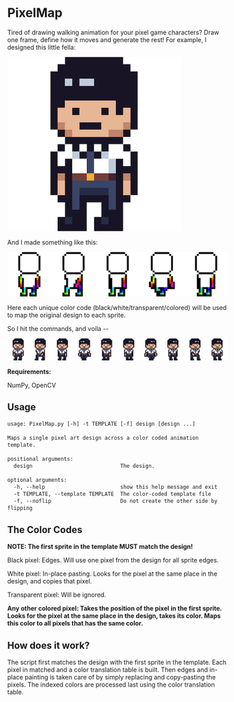 # PixelMap

Tired of drawing walking animation for your pixel game characters? Draw one frame, define how it moves and generate the rest! For example, I designed this little fella:

![design](demos/design.png)

And I made something like this:

![template](demos/template.png)

Here each unique color code (black/white/transparent/colored) will be used to map the original design to each sprite.

So I hit the commands, and voila --

![spritesheet](demos/spritesheet.png)


**Requirements:**

NumPy, OpenCV

## Usage

```
usage: PixelMap.py [-h] -t TEMPLATE [-f] design [design ...]

Maps a single pixel art design across a color coded animation template.

positional arguments:
  design                            The design.

optional arguments:
  -h, --help                        show this help message and exit
  -t TEMPLATE, --template TEMPLATE  The color-coded template file
  -f, --noflip                      Do not create the other side by flipping
```

## The Color Codes

**NOTE: The first sprite in the template MUST match the design!**

Black pixel: Edges. Will use one pixel from the design for all sprite edges.

White pixel: In-place pasting. Looks for the pixel at the same place in the design, and copies that pixel.

Transparent pixel: Will be ignored. 

**Any other colored pixel: Takes the position of the pixel in the first sprite. Looks for the pixel at the same place in the design, takes its color. Maps this color to all pixels that has the same color.**

## How does it work?

The script first matches the design with the first sprite in the template. Each pixel in matched and a color translation table is built. Then edges and in-place painting is taken care of by simply replacing and copy-pasting the pixels. The indexed colors are processed last using the color translation table. 
